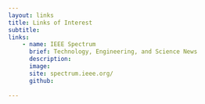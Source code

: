 ```yaml
---
layout: links
title: Links of Interest
subtitle: 
links:
    - name: IEEE Spectrum
      brief: Technology, Engineering, and Science News
      description: 
      image: 
      site: spectrum.ieee.org/
      github:
      
---
```

